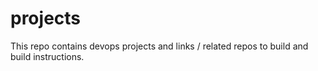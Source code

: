# projects

This repo contains  devops projects  and links / related repos to build and build instructions.
